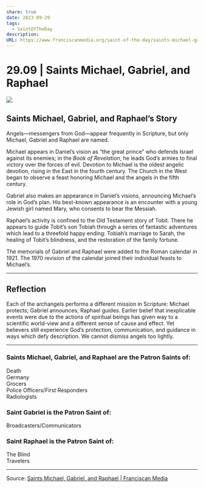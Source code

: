 ```yaml
---
share: true
date: 2023-09-29
tags:
  - SaintOfTheDay
description: 
URL: https://www.franciscanmedia.org/saint-of-the-day/saints-michael-gabriel-and-raphael/
---
```


# 29.09 | Saints Michael, Gabriel, and Raphael

![](https://i.imgur.com/CMeDByi.png)


## Saints Michael, Gabriel, and Raphael’s Story

Angels—messengers from God—appear frequently in Scripture, but only Michael, Gabriel and Raphael are named.

Michael appears in Daniel’s vision as “the great prince” who defends Israel against its enemies; in the *Book of Revelation*, he leads God’s armies to final victory over the forces of evil. Devotion to Michael is the oldest angelic devotion, rising in the East in the fourth century. The Church in the West began to observe a feast honoring Michael and the angels in the fifth century.

Gabriel also makes an appearance in Daniel’s visions, announcing Michael’s role in God’s plan. His best-known appearance is an encounter with a young Jewish girl named Mary, who consents to bear the Messiah.

Raphael’s activity is confined to the Old Testament story of Tobit. There he appears to guide Tobit’s son Tobiah through a series of fantastic adventures which lead to a threefold happy ending: Tobiah’s marriage to Sarah, the healing of Tobit’s blindness, and the restoration of the family fortune.

The memorials of Gabriel and Raphael were added to the Roman calendar in 1921. The 1970 revision of the calendar joined their individual feasts to Michael’s.

---

## Reflection

Each of the archangels performs a different mission in Scripture: Michael protects; Gabriel announces; Raphael guides. Earlier belief that inexplicable events were due to the actions of spiritual beings has given way to a scientific world-view and a different sense of cause and effect. Yet believers still experience God’s protection, communication, and guidance in ways which defy description. We cannot dismiss angels too lightly.

---

### Saints Michael, Gabriel, and Raphael are the Patron Saints of:

Death  
Germany  
Grocers  
Police Officers/First Responders  
Radiologists

### Saint Gabriel is the Patron Saint of:

Broadcasters/Communicators

### Saint Raphael is the Patron Saint of:

The Blind  
Travelers

---

Source: [Saints Michael, Gabriel, and Raphael | Franciscan Media](https://www.franciscanmedia.org/saint-of-the-day/saints-michael-gabriel-and-raphael/)